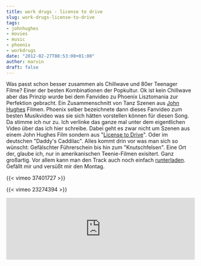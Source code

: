 ```yaml
---
title: work drugs - license to drive
slug: work-drugs-license-to-drive
tags:
- johnhughes
- movies
- music
- phoenix
- workdrugs
date: "2012-02-27T08:53:00+01:00"
author: marvin
draft: false
---
```

Was passt schon besser zusammen als Chillwave und 80er Teenager Filme?
Einer der besten Kombinationen der Popkultur. Ok ist kein Chillwave aber
das Prinzip wurde bei dem Fanvideo zu Phoenix Lisztomania zur Perfektion
gebracht. Ein Zusammenschnitt von Tanz Szenen aus [John
Hughes](http://de.wikipedia.org/wiki/John_Hughes_(Regisseur)) Filmen.
Phoenix selber bezeichnete dann dieses Fanvideo zum besten Musikvideo
was sie sich hätten vorstellen können für diesen Song. Da stimme ich nur
zu. Ich verlinke das ganze mal unter dem eigentlichen Video über das ich
hier schreibe. Dabei geht es zwar nicht um Szenen aus einem John Hughes
Film sondern aus "[License to
Drive](http://www.imdb.com/title/tt0095519/)". Oder im deutschen
"Daddy's Caddilac". Alles kommt drin vor was man sich so wünscht:
Gefälschter Führerschein bis hin zum "Knutschfelsen". Eine Ort der,
glaube ich, nur in amerikanischen Teenie-Filmen exisitert. Ganz
großartig. Vor allem kann man den Track auch noch einfach
[runterladen](http://soundcloud.com/work-drugs/license-to-drive/s-Dqt4r).
Gefällt mir und versüßt mir den Montag.

{{< vimeo 37401727 >}}

{{< vimeo 23274394 >}}

<iframe width="100%" height="166" scrolling="no" frameborder="no" src="https://w.soundcloud.com/player/?url=http%3A%2F%2Fapi.soundcloud.com%2Ftracks%2F37524211&amp;show_artwork=true"></iframe>